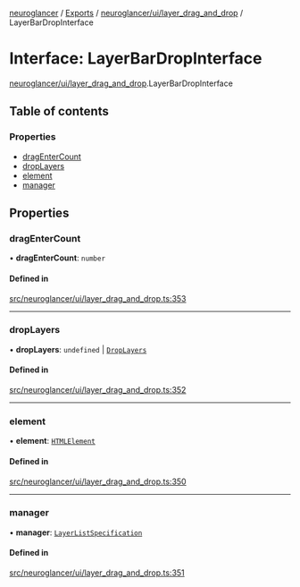 [neuroglancer](../README.md) / [Exports](../modules.md) / [neuroglancer/ui/layer\_drag\_and\_drop](../modules/neuroglancer_ui_layer_drag_and_drop.md) / LayerBarDropInterface

# Interface: LayerBarDropInterface

[neuroglancer/ui/layer_drag_and_drop](../modules/neuroglancer_ui_layer_drag_and_drop.md).LayerBarDropInterface

## Table of contents

### Properties

- [dragEnterCount](neuroglancer_ui_layer_drag_and_drop.LayerBarDropInterface.md#dragentercount)
- [dropLayers](neuroglancer_ui_layer_drag_and_drop.LayerBarDropInterface.md#droplayers)
- [element](neuroglancer_ui_layer_drag_and_drop.LayerBarDropInterface.md#element)
- [manager](neuroglancer_ui_layer_drag_and_drop.LayerBarDropInterface.md#manager)

## Properties

### dragEnterCount

• **dragEnterCount**: `number`

#### Defined in

[src/neuroglancer/ui/layer_drag_and_drop.ts:353](https://github.com/ActiveBrainAtlas2/neuroglancer/blob/91617476/src/neuroglancer/ui/layer_drag_and_drop.ts#L353)

___

### dropLayers

• **dropLayers**: `undefined` \| [`DropLayers`](../classes/neuroglancer_ui_layer_drag_and_drop.DropLayers.md)

#### Defined in

[src/neuroglancer/ui/layer_drag_and_drop.ts:352](https://github.com/ActiveBrainAtlas2/neuroglancer/blob/91617476/src/neuroglancer/ui/layer_drag_and_drop.ts#L352)

___

### element

• **element**: [`HTMLElement`](../modules/main_module._internal_.md#htmlelement)

#### Defined in

[src/neuroglancer/ui/layer_drag_and_drop.ts:350](https://github.com/ActiveBrainAtlas2/neuroglancer/blob/91617476/src/neuroglancer/ui/layer_drag_and_drop.ts#L350)

___

### manager

• **manager**: [`LayerListSpecification`](../classes/neuroglancer_layer.LayerListSpecification.md)

#### Defined in

[src/neuroglancer/ui/layer_drag_and_drop.ts:351](https://github.com/ActiveBrainAtlas2/neuroglancer/blob/91617476/src/neuroglancer/ui/layer_drag_and_drop.ts#L351)
